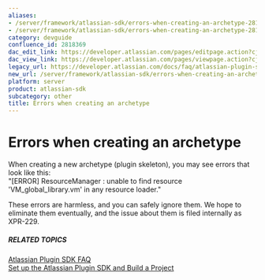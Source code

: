```yaml
---
aliases:
- /server/framework/atlassian-sdk/errors-when-creating-an-archetype-2818369.html
- /server/framework/atlassian-sdk/errors-when-creating-an-archetype-2818369.md
category: devguide
confluence_id: 2818369
dac_edit_link: https://developer.atlassian.com/pages/editpage.action?cjm=wozere&pageId=2818369
dac_view_link: https://developer.atlassian.com/pages/viewpage.action?cjm=wozere&pageId=2818369
legacy_url: https://developer.atlassian.com/docs/faq/atlassian-plugin-sdk-faq/errors-when-creating-an-archetype
new_url: /server/framework/atlassian-sdk/errors-when-creating-an-archetype
platform: server
product: atlassian-sdk
subcategory: other
title: Errors when creating an archetype
---
```

# Errors when creating an archetype

When creating a new archetype (plugin skeleton), you may see errors that look like this:  
"\[ERROR\] ResourceManager : unable to find resource 'VM\_global\_library.vm' in any resource loader."

These errors are harmless, and you can safely ignore them. We hope to eliminate them eventually, and the issue about them is filed internally as XPR-229.

##### RELATED TOPICS

[Atlassian Plugin SDK FAQ](/server/framework/atlassian-sdk/atlassian-plugin-sdk-faq)  
[Set up the Atlassian Plugin SDK and Build a Project](/server/framework/atlassian-sdk/set-up-the-atlassian-plugin-sdk-and-build-a-project)































































































